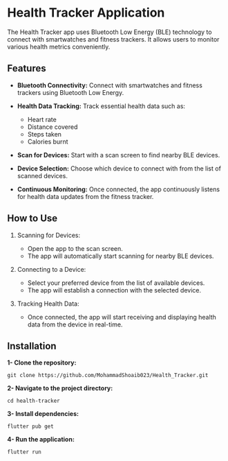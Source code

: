# Health Tracker Application

The Health Tracker app uses Bluetooth Low Energy (BLE) technology to connect with smartwatches and fitness trackers. It allows users to monitor various health metrics conveniently.

## Features

- **Bluetooth Connectivity:** Connect with smartwatches and fitness trackers using Bluetooth Low Energy.

- **Health Data Tracking:** Track essential health data such as:
  - Heart rate
  - Distance covered
  - Steps taken
  - Calories burnt

- **Scan for Devices:** Start with a scan screen to find nearby BLE devices.

- **Device Selection:** Choose which device to connect with from the list of scanned devices.

- **Continuous Monitoring:** Once connected, the app continuously listens for health data updates from the fitness tracker.

## How to Use
1. Scanning for Devices:
    - Open the app to the scan screen.
    - The app will automatically start scanning for nearby BLE devices.

2. Connecting to a Device:
    - Select your preferred device from the list of available devices.
    - The app will establish a connection with the selected device.

3. Tracking Health Data:
    - Once connected, the app will start receiving and displaying health data from the device in real-time.

## Installation
**1- Clone the repository:**

`git clone https://github.com/MohammadShoaib023/Health_Tracker.git`

**2- Navigate to the project directory:**

`cd health-tracker`

**3- Install dependencies:**

`flutter pub get`

**4- Run the application:**

`flutter run`
